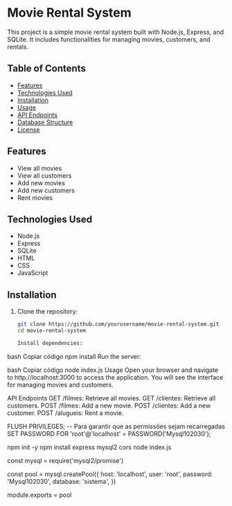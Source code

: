 # Movie Rental System

This project is a simple movie rental system built with Node.js, Express, and SQLite. It includes functionalities for managing movies, customers, and rentals.

## Table of Contents

- [Features](#features)
- [Technologies Used](#technologies-used)
- [Installation](#installation)
- [Usage](#usage)
- [API Endpoints](#api-endpoints)
- [Database Structure](#database-structure)
- [License](#license)

## Features

- View all movies
- View all customers
- Add new movies
- Add new customers
- Rent movies

## Technologies Used

- Node.js
- Express
- SQLite
- HTML
- CSS
- JavaScript

## Installation

1. Clone the repository:

   ```bash
   git clone https://github.com/yourusername/movie-rental-system.git
   cd movie-rental-system

   Install dependencies:

bash
Copiar código
npm install
Run the server:

bash
Copiar código
node index.js
Usage
Open your browser and navigate to http://localhost:3000 to access the application. You will see the interface for managing movies and customers.

API Endpoints
GET /filmes: Retrieve all movies.
GET /clientes: Retrieve all customers.
POST /filmes: Add a new movie.
POST /clientes: Add a new customer.
POST /alugueis: Rent a movie.


FLUSH PRIVILEGES;  -- Para garantir que as permissões sejam recarregadas
SET PASSWORD FOR 'root'@'localhost' = PASSWORD('Mysql102030');




npm init -y
npm install express mysql2 cors
node index.js


const mysql = require('mysql2/promise')

const pool = mysql.createPool({
  host: 'localhost',
  user: 'root',
  password: 'Mysql102030',
  database: 'sistema',
})

module.exports = pool
